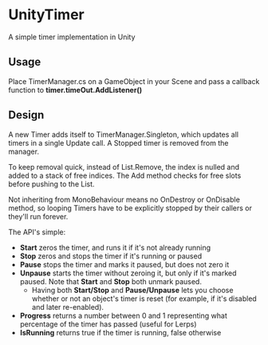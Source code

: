 # UnityTimer
A simple timer implementation in Unity

## Usage
Place TimerManager.cs on a GameObject in your Scene and pass a callback function to __timer.timeOut.AddListener()__

## Design
A new Timer adds itself to TimerManager.Singleton, which updates all timers in a single Update call. A Stopped timer is removed from the manager.

To keep removal quick, instead of List.Remove, the index is nulled and added to a stack of free indices. The Add method checks for free slots before pushing to the List.

Not inheriting from MonoBehaviour means no OnDestroy or OnDisable method, so looping Timers have to be explicitly stopped by their callers or they'll run forever.

The API's simple: 
  - __Start__ zeros the timer, and runs it if it's not already running
  - __Stop__ zeros and stops the timer if it's running or paused
  - __Pause__ stops the timer and marks it paused, but does not zero it
  - __Unpause__ starts the timer without zeroing it, but only if it's marked paused. Note that __Start__ and __Stop__ both unmark paused.
    - Having both __Start/Stop__ and __Pause/Unpause__ lets you choose whether or not an object's timer is reset (for example, if it's disabled and later re-enabled).
  - __Progress__ returns a number between 0 and 1 representing what percentage of the timer has passed (useful for Lerps)
  - __IsRunning__ returns true if the timer is running, false otherwise
